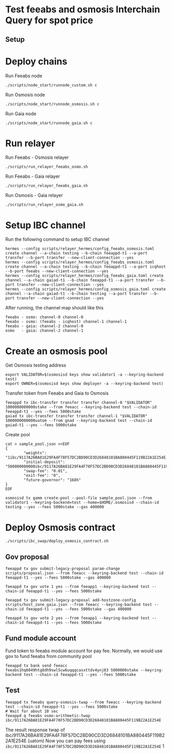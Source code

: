 # Test feeabs and osmosis Interchain Query for spot price

## Setup

# Deploy chains
Run Feeabs node
```
./scripts/node_start/runnode_custom.sh c
```
Run Osmosis node
```
./scripts/node_start/runnode_osmosis.sh c
```
Run Gaia node
```
./scripts/node_start/runnode_gaia.sh c
```
# Run relayer
Run Feeabs - Osmosis relayer
```
./scripts/run_relayer_feeabs_osmo.sh
```
Run Feeabs - Gaia relayer
```
./scripts/run_relayer_feeabs_gaia.sh
```
Run Osmosis - Gaia relayer
```
./scripts/run_relayer_osmo_gaia.sh
```
# Setup IBC channel
Run the following command to setup IBC channel
```
hermes --config scripts/relayer_hermes/config_feeabs_osmosis.toml create channel --a-chain testing --b-chain feeappd-t1 --a-port transfer --b-port transfer --new-client-connection --yes
hermes --config scripts/relayer_hermes/config_feeabs_osmosis.toml create channel --a-chain testing --b-chain feeappd-t1 --a-port icqhost --b-port feeabs --new-client-connection --yes
hermes --config scripts/relayer_hermes/config_feeabs_gaia.toml create channel --a-chain gaiad-t1 --b-chain feeappd-t1 --a-port transfer --b-port transfer --new-client-connection --yes
hermes --config scripts/relayer_hermes/config_osmosis_gaia.toml create channel --a-chain gaiad-t1 --b-chain testing --a-port transfer --b-port transfer --new-client-connection --yes
```

After running, the channel map should like this
```
feeabs - osmo: channel-0 channel-0
feeabs - osmo: (feeabs - icqhost) channel-1 channel-1
feeabs - gaia: channel-2 channel-0
osmo   - gaia: channel-2 channel-1
```

# Create an osmosis pool
Get Osmosis testing address
```
export VALIDATOR=$(osmosisd keys show validator1 -a --keyring-backend test)
export OWNER=$(osmosisd keys show deployer -a --keyring-backend test)
```

Transfer token from Feeabs and Gaia to Osmosis
```
feeappd tx ibc-transfer transfer transfer channel-0 "$VALIDATOR" 1000000000000stake --from feeacc --keyring-backend test --chain-id feeappd-t1 --yes --fees 5000stake
gaiad tx ibc-transfer transfer transfer channel-1 "$VALIDATOR" 1000000000000uatom --from gnad --keyring-backend test --chain-id gaiad-t1 --yes --fees 5000stake
```

Create pool
```
cat > sample_pool.json <<EOF
{
        "weights": "1ibc/9117A26BA81E29FA4F78F57DC2BD90CD3D26848101BA880445F119B22A1E254E,1ibc/C053D637CCA2A2BA030E2C5EE1B28A16F71CCB0E45E8BE52766DC1B241B77878",
        "initial-deposit": "500000000000ibc/9117A26BA81E29FA4F78F57DC2BD90CD3D26848101BA880445F119B22A1E254E,100000000000ibc/C053D637CCA2A2BA030E2C5EE1B28A16F71CCB0E45E8BE52766DC1B241B77878",
        "swap-fee": "0.01",
        "exit-fee": "0",
        "future-governor": "168h"
}
EOF

osmosisd tx gamm create-pool --pool-file sample_pool.json --from validator1 --keyring-backend=test --home=$HOME/.osmosisd --chain-id testing --yes --fees 5000stake --gas 400000
```

# Deploy Osmosis contract
```./scripts/ibc_swap/deploy_osmosis_contract.sh```


## Gov proposal

```
feeappd tx gov submit-legacy-proposal param-change scripts/proposal.json --from feeacc --keyring-backend test --chain-id feeappd-t1 --yes --fees 5000stake --gas 400000

feeappd tx gov vote 1 yes --from feeapp1 --keyring-backend test --chain-id feeappd-t1 --yes --fees 5000stake

feeappd tx gov submit-legacy-proposal add-hostzone-config scripts/host_zone_gaia.json --from feeacc --keyring-backend test --chain-id feeappd-t1 --yes --fees 5000stake --gas 400000

feeappd tx gov vote 2 yes --from feeapp1 --keyring-backend test --chain-id feeappd-t1 --yes --fees 5000stake
```

## Fund module account
Fund token to feeabs module account for pay fee. Normally, we would use gov to fund feeabs from community pool
```
feeappd tx bank send feeacc feeabs1hq6049htg8dh9swl5cw6uqqqcasxttdv4ynj83 5000000stake --keyring-backend test --chain-id feeappd-t1 --yes --fees 5000stake
```

## Test
```
feeappd tx feeabs query-osmosis-twap --from feeacc --keyring-backend test --chain-id feeappd-t1 --yes --fees 5000stake
# Wait for about 10 sec
feeappd q feeabs osmo-arithmetic-twap ibc/9117A26BA81E29FA4F78F57DC2BD90CD3D26848101BA880445F119B22A1E254E
```

The result response twap of ibc/9117A26BA81E29FA4F78F57DC2BD90CD3D26848101BA880445F119B22A1E254E (uatom)
Now you can pay fees using ```ibc/9117A26BA81E29FA4F78F57DC2BD90CD3D26848101BA880445F119B22A1E254E```
1
